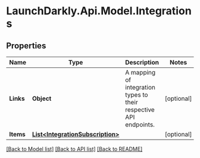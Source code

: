 # LaunchDarkly.Api.Model.Integrations
## Properties

Name | Type | Description | Notes
------------ | ------------- | ------------- | -------------
**Links** | **Object** | A mapping of integration types to their respective API endpoints. | [optional] 
**Items** | [**List&lt;IntegrationSubscription&gt;**](IntegrationSubscription.md) |  | [optional] 

[[Back to Model list]](../README.md#documentation-for-models) [[Back to API list]](../README.md#documentation-for-api-endpoints) [[Back to README]](../README.md)

